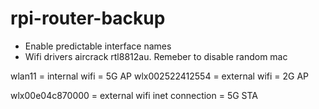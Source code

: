 # rpi-router-backup

- Enable predictable interface names
- Wifi drivers aircrack rtl8812au. Remeber to disable random mac


wlan11 = internal wifi = 5G AP
wlx002522412554 = external wifi = 2G AP

wlx00e04c870000 = external wifi inet connection = 5G STA








